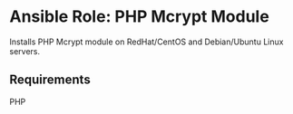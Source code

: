 # Ansible Role: PHP Mcrypt Module

Installs PHP Mcrypt module on RedHat/CentOS and Debian/Ubuntu Linux servers.

## Requirements

PHP
